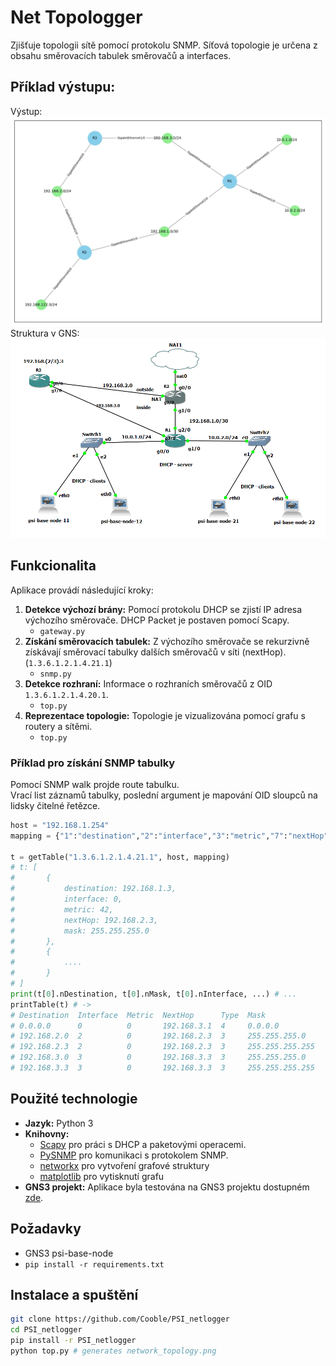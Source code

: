 # Net Topologger

Zjišťuje topologii sítě pomocí protokolu SNMP. Síťová topologie je určena z obsahu směrovacích tabulek směrovačů a interfaces.


## Příklad výstupu:
Výstup:
![ScreenShot](network_topology.png)
Struktura v GNS:
![ScreenShot](gns_topology.png)

## Funkcionalita

Aplikace provádí následující kroky:
1. **Detekce výchozí brány:** Pomocí protokolu DHCP se zjistí IP adresa výchozího směrovače. DHCP Packet je postaven pomocí Scapy.
    - `gateway.py`
2. **Získání směrovacích tabulek:** Z výchozího směrovače se rekurzivně získávají směrovací tabulky dalších směrovačů v síti (nextHop). (`1.3.6.1.2.1.4.21.1`)
    - `snmp.py`
3. **Detekce rozhraní:** Informace o rozhraních směrovačů z OID `1.3.6.1.2.1.4.20.1`.
    - `top.py`
4. **Reprezentace topologie:** Topologie je vizualizována pomocí grafu s routery a sítěmi.
    - `top.py`

### Příklad pro získání SNMP tabulky
Pomocí SNMP walk projde route tabulku.   
Vrací list záznamů tabulky, poslední argument je mapování OID sloupců na lidsky čitelné řetězce.
```python
host = "192.168.1.254"
mapping = {"1":"destination","2":"interface","3":"metric","7":"nextHop","8":"type","11":"mask"}

t = getTable("1.3.6.1.2.1.4.21.1", host, mapping)
# t: [ 
#       {
#           destination: 192.168.1.3,
#           interface: 0,
#           metric: 42,
#           nextHop: 192.168.2.3,
#           mask: 255.255.255.0
#       },
#       { 
#           ....
#       }
# ]
print(t[0].nDestination, t[0].nMask, t[0].nInterface, ...) # ...
printTable(t) # ->
# Destination  Interface  Metric  NextHop      Type  Mask           
# 0.0.0.0      0          0       192.168.3.1  4     0.0.0.0        
# 192.168.2.0  2          0       192.168.2.3  3     255.255.255.0  
# 192.168.2.3  2          0       192.168.2.3  3     255.255.255.255
# 192.168.3.0  3          0       192.168.3.3  3     255.255.255.0  
# 192.168.3.3  3          0       192.168.3.3  3     255.255.255.255
```

## Použité technologie

- **Jazyk:** Python 3
- **Knihovny:**
  - [Scapy](https://scapy.net/) pro práci s DHCP a paketovými operacemi.
  - [PySNMP](https://pysnmp.readthedocs.io/en/latest/) pro komunikaci s protokolem SNMP.
  - [networkx](https://networkx.org/) pro vytvoření grafové struktury
  - [matplotlib](https://matplotlib.org/) pro vytisknutí grafu 
- **GNS3 projekt:** Aplikace byla testována na GNS3 projektu dostupném [zde](https://home.zcu.cz/~maxmilio/PSI/psi-example-project-1.gns3project).

## Požadavky

- GNS3 psi-base-node
- `pip install -r requirements.txt`


## Instalace a spuštění
```bash
git clone https://github.com/Cooble/PSI_netlogger
cd PSI_netlogger
pip install -r PSI_netlogger
python top.py # generates network_topology.png
```
